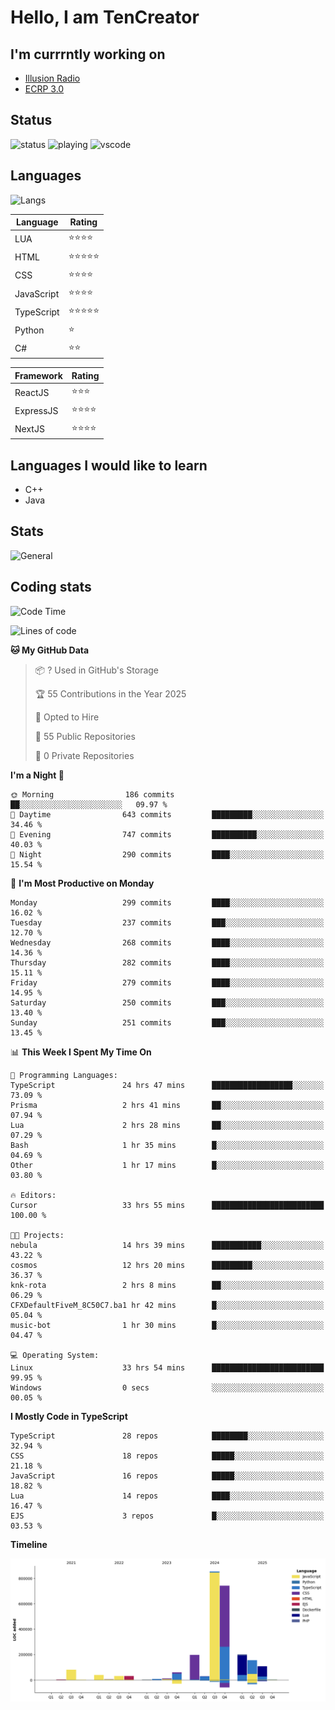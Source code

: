 # Hello, I am TenCreator

## I'm currrntly working on
- [Illusion Radio](https://illusionradio.co.uk/)
- [ECRP 3.0](http://github.com/Emerald-Coast-Roleplay/)

## Status
![status](https://api.statusbadges.me/badge/status/518334475038359555?simple=true&style=for-the-badge)
![playing](https://api.statusbadges.me/badge/playing/518334475038359555?style=for-the-badge)
![vscode](https://api.statusbadges.me/badge/vscode/518334475038359555?style=for-the-badge)

## Languages
![Langs](https://github-readme-stats.vercel.app/api/top-langs/?username=tencreator&layout=compact&theme=radical)


|Language|Rating|
|--------|------|
|LUA|⭐️⭐️⭐️⭐️|
|HTML|⭐️⭐️⭐️⭐️⭐️|
|CSS|⭐️⭐️⭐️⭐️|
|JavaScript|⭐️⭐️⭐️⭐️|
|TypeScript|⭐️⭐️⭐️⭐️⭐️|
|Python|⭐️|
|C#|⭐️⭐️ |

|Framework|Rating|
|--------|------|
|ReactJS|⭐️⭐️⭐|
|ExpressJS|⭐️⭐️⭐️⭐️|
|NextJS|⭐️⭐️⭐⭐️|

## Languages I would like to learn
- C++
- Java

## Stats
![General](https://github-readme-stats.vercel.app/api?username=tencreator&show_icons=true&theme=radical)

## Coding stats

<!--START_SECTION:waka-->
![Code Time](http://img.shields.io/badge/Code%20Time-444%20hrs%2022%20mins-blue)

![Lines of code](https://img.shields.io/badge/From%20Hello%20World%20I%27ve%20Written-1.9%20million%20lines%20of%20code-blue)

**🐱 My GitHub Data** 

> 📦 ? Used in GitHub's Storage 
 > 
> 🏆 55 Contributions in the Year 2025
 > 
> 💼 Opted to Hire
 > 
> 📜 55 Public Repositories 
 > 
> 🔑 0 Private Repositories 
 > 
**I'm a Night 🦉** 

```text
🌞 Morning                186 commits         ██░░░░░░░░░░░░░░░░░░░░░░░   09.97 % 
🌆 Daytime                643 commits         █████████░░░░░░░░░░░░░░░░   34.46 % 
🌃 Evening                747 commits         ██████████░░░░░░░░░░░░░░░   40.03 % 
🌙 Night                  290 commits         ████░░░░░░░░░░░░░░░░░░░░░   15.54 % 
```
📅 **I'm Most Productive on Monday** 

```text
Monday                   299 commits         ████░░░░░░░░░░░░░░░░░░░░░   16.02 % 
Tuesday                  237 commits         ███░░░░░░░░░░░░░░░░░░░░░░   12.70 % 
Wednesday                268 commits         ████░░░░░░░░░░░░░░░░░░░░░   14.36 % 
Thursday                 282 commits         ████░░░░░░░░░░░░░░░░░░░░░   15.11 % 
Friday                   279 commits         ████░░░░░░░░░░░░░░░░░░░░░   14.95 % 
Saturday                 250 commits         ███░░░░░░░░░░░░░░░░░░░░░░   13.40 % 
Sunday                   251 commits         ███░░░░░░░░░░░░░░░░░░░░░░   13.45 % 
```


📊 **This Week I Spent My Time On** 

```text
💬 Programming Languages: 
TypeScript               24 hrs 47 mins      ██████████████████░░░░░░░   73.09 % 
Prisma                   2 hrs 41 mins       ██░░░░░░░░░░░░░░░░░░░░░░░   07.94 % 
Lua                      2 hrs 28 mins       ██░░░░░░░░░░░░░░░░░░░░░░░   07.29 % 
Bash                     1 hr 35 mins        █░░░░░░░░░░░░░░░░░░░░░░░░   04.69 % 
Other                    1 hr 17 mins        █░░░░░░░░░░░░░░░░░░░░░░░░   03.80 % 

🔥 Editors: 
Cursor                   33 hrs 55 mins      █████████████████████████   100.00 % 

🐱‍💻 Projects: 
nebula                   14 hrs 39 mins      ███████████░░░░░░░░░░░░░░   43.22 % 
cosmos                   12 hrs 20 mins      █████████░░░░░░░░░░░░░░░░   36.37 % 
knk-rota                 2 hrs 8 mins        ██░░░░░░░░░░░░░░░░░░░░░░░   06.29 % 
CFXDefaultFiveM_8C50C7.ba1 hr 42 mins        █░░░░░░░░░░░░░░░░░░░░░░░░   05.04 % 
music-bot                1 hr 30 mins        █░░░░░░░░░░░░░░░░░░░░░░░░   04.47 % 

💻 Operating System: 
Linux                    33 hrs 54 mins      █████████████████████████   99.95 % 
Windows                  0 secs              ░░░░░░░░░░░░░░░░░░░░░░░░░   00.05 % 
```

**I Mostly Code in TypeScript** 

```text
TypeScript               28 repos            ████████░░░░░░░░░░░░░░░░░   32.94 % 
CSS                      18 repos            █████░░░░░░░░░░░░░░░░░░░░   21.18 % 
JavaScript               16 repos            █████░░░░░░░░░░░░░░░░░░░░   18.82 % 
Lua                      14 repos            ████░░░░░░░░░░░░░░░░░░░░░   16.47 % 
EJS                      3 repos             █░░░░░░░░░░░░░░░░░░░░░░░░   03.53 % 
```



**Timeline**

![Lines of Code chart](https://raw.githubusercontent.com/tencreator/tencreator/main/assets/bar_graph.png)


<!--END_SECTION:waka-->
